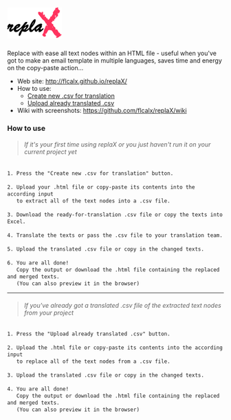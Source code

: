 # [![replaX](assets/images/logo/logo.png)][logo]
[logo]: http://flcalx.github.io/replaX/

Replace with ease all text nodes within an HTML file - useful when you've got to make an email template in multiple languages, saves time and energy on the copy-paste action...

- Web site: <http://flcalx.github.io/replaX/>
- How to use:
	- [Create new .csv for translation](#if-its-your-first-time-using-replax-or-you-just-havent-run-it-on-your-current-project-yet)
	- [Upload already translated .csv](#if-youve-already-got-a-translated-csv-file-of-the-extracted-text-nodes-from-your-project)
- Wiki with screenshots: <https://github.com/flcalx/replaX/wiki>

### How to use

> ###### If it's your first time using replaX or you just haven't run it on your current project yet

	1. Press the "Create new .csv for translation" button.

	2. Upload your .html file or copy-paste its contents into the according input
	   to extract all of the text nodes into a .csv file.

	3. Download the ready-for-translation .csv file or copy the texts into Excel.
	
	4. Translate the texts or pass the .csv file to your translation team.
	
	5. Upload the translated .csv file or copy in the changed texts.
	
	6. You are all done!
	   Copy the output or download the .html file containing the replaced and merged texts.
	   (You can also preview it in the browser)

***

> ###### If you've already got a translated .csv file of the extracted text nodes from your project

	1. Press the "Upload already translated .csv" button.

	2. Upload the .html file or copy-paste its contents into the according input
	   to replace all of the text nodes from a .csv file.
	
	3. Upload the translated .csv file or copy in the changed texts.
	
	4. You are all done!
	   Copy the output or download the .html file containing the replaced and merged texts.
	   (You can also preview it in the browser)
